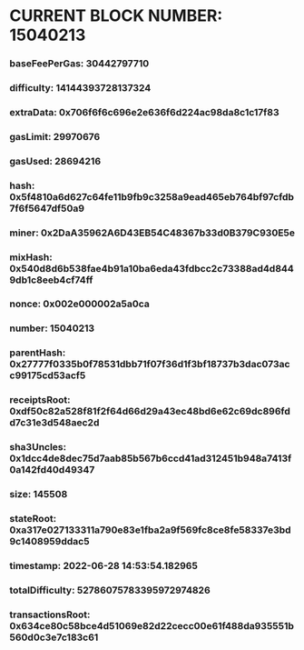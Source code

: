 # CURRENT BLOCK NUMBER: 15040213

### baseFeePerGas: 30442797710
### difficulty: 14144393728137324
### extraData: 0x706f6f6c696e2e636f6d224ac98da8c1c17f83
### gasLimit: 29970676
### gasUsed: 28694216
### hash: 0x5f4810a6d627c64fe11b9fb9c3258a9ead465eb764bf97cfdb7f6f5647df50a9
### miner: 0x2DaA35962A6D43EB54C48367b33d0B379C930E5e
### mixHash: 0x540d8d6b538fae4b91a10ba6eda43fdbcc2c73388ad4d8449db1c8eeb4cf74ff
### nonce: 0x002e000002a5a0ca
### number: 15040213
### parentHash: 0x27777f0335b0f78531dbb71f07f36d1f3bf18737b3dac073acc99175cd53acf5
### receiptsRoot: 0xdf50c82a528f81f2f64d66d29a43ec48bd6e62c69dc896fdd7c31e3d548aec2d
### sha3Uncles: 0x1dcc4de8dec75d7aab85b567b6ccd41ad312451b948a7413f0a142fd40d49347
### size: 145508
### stateRoot: 0xa317e027133311a790e83e1fba2a9f569fc8ce8fe58337e3bd9c1408959ddac5
### timestamp: 2022-06-28 14:53:54.182965
### totalDifficulty: 52786075783395972974826
### transactionsRoot: 0x634ce80c58bce4d51069e82d22cecc00e61f488da935551b560d0c3e7c183c61
